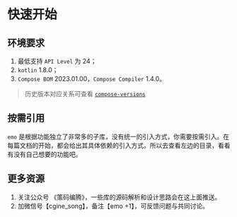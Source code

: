 # 快速开始

## 环境要求

1. 最低支持 `API Level` 为 24；
2. `kotlin` 1.8.0；
3. `Compose BOM` 2023.01.00，`Compose Compiler` 1.4.0。

>历史版本对应关系可查看 [`compose-versions`](https://github.com/cgspine/emo#compose-versions)


## 按需引用

`emo` 是根据功能独立了非常多的子库，没有统一的引入方式，你需要按需引入。在每篇文档的开始，都会给出其具体依赖的引入方式。所以去查看左边的目录，看看有没有自己想要的功能吧。


## 更多资源

1. 关注公众号 《策码编腾》，一些库的源码解析和设计思路会在这上面推送。
2. 加微信号【cgine_song】，备注【emo +1】，可反馈问题与共同讨论。


